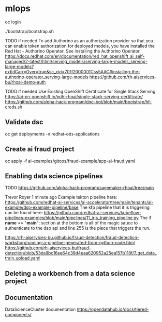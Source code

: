 # mlops

oc login

./bootstrap/bootstrap.sh

TODO if needed
To add Authorino as an authorization provider so that you can enable token authorization for deployed models, you have installed the Red Hat - Authorino Operator. See Installing the Authorino Operator.
https://docs.redhat.com/en/documentation/red_hat_openshift_ai_self-managed/2-latest/html/serving_models/serving-large-models_serving-large-models?extIdCarryOver=true&sc_cid=701f2000001Css5AAC#installing-the-authorino-operator_serving-large-models
https://github.com/rh-aiservices-bu/rhoai-demo-auth


TODO if needed
Use Existing OpenShift Certificate for Single Stack Serving
https://ai-on-openshift.io/odh-rhoai/single-stack-serving-certificate/
https://github.com/alpha-hack-program/doc-bot/blob/main/bootstrap/hf-creds.sh




## Validate dsc
oc get deployments -n redhat-ods-applications

## Create ai fraud project
oc apply -f ai-examples/gitops/fraud-example/app-ai-fraud.yaml 




## Enabling data science pipelines
TODO 
https://github.com/alpha-hack-program/sagemaker-rhoai/tree/main


Trevor Royer
  1 minute ago
Example tekton pipeline here:
https://github.com/redhat-ai-services/ai-accelerator/tree/main/tenants/ai-example/dsp-example-pipeline/base
The kfp pipeline that it is triggering can be found here:
https://github.com/redhat-ai-services/kubeflow-pipelines-examples/blob/main/pipelines/11_iris_training_pipeline.py
The if __name__ == "__main__": section at the bottom is all of the magic sauce to authenticate to the dsp api and line 255 is the piece that triggers the run.

https://rh-aiservices-bu.github.io/fraud-detection/fraud-detection-workshop/running-a-pipeline-generated-from-python-code.html
https://github.com/rh-aiservices-bu/fraud-detection/blob/53da9bc16ee64c39d4eaa620952a25ea157b118f/7_get_data_train_upload.yaml


## Deleting a workbench from a data science project

## Documentation
DataScienceCluster documentation
https://opendatahub.io/docs/tiered-components/